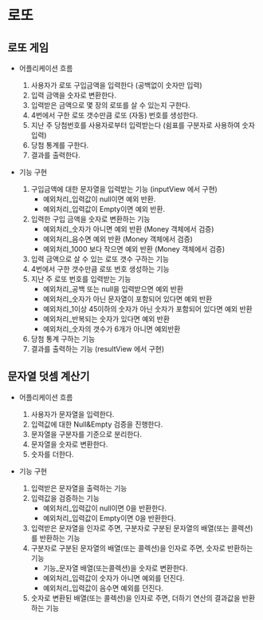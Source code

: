 # 로또
## 로또 게임
* 어플리케이션 흐름
    1. 사용자가 로또 구입금액을 입력한다 (공백없이 숫자만 입력)
    2. 입력 금액을 숫자로 변환한다.
    3. 입력받은 금액으로 몇 장의 로또를 살 수 있는지 구한다.
    4. 4번에서 구한 로또 갯수만큼 로또 (자동) 번호를 생성한다.
    5. 지난 주 당첨번호를 사용자로부터 입력받는다 (쉼표를 구분자로 사용하여 숫자 입력)
    6. 당첨 통계를 구한다.
    7. 결과를 출력한다.

* 기능 구현
    1. 구입금액에 대한 문자열을 입력받는 기능 (inputView 에서 구현)
        * 예외처리_입력값이 null이면 예외 반환. 
        * 예외처리_입력값이 Empty이면 예외 반환.
    2. 입력한 구입 금액을 숫자로 변환하는 기능
        * 예외처리_숫자가 아니면 예외 반환 (Money 객체에서 검증)
        * 예외처리_음수면 예외 반환 (Money 객체에서 검증)
        * 예외처리_1000 보다 작으면 예외 반환 (Money 객체에서 검증)
    3. 입력 금액으로 살 수 있는 로또 갯수 구하는 기능
    4. 4번에서 구한 갯수만큼 로또 번호 생성하는 기능
    5. 지난 주 로또 번호를 입력받는 기능
        * 예외처리_공백 또는 null을 입력받으면 예외 반환
        * 예외처리_숫자가 아닌 문자열이 포함되어 있다면 예외 반환
        * 예외처리_1이상 45이하의 숫자가 아닌 숫자가 포함되어 있다면 예외 반환
        * 예외처리_반복되는 숫자가 있다면 예외 반환
        * 예외처리_숫자의 갯수가 6개가 아니면 예외반환
    6. 당첨 통계 구하는 기능
    7. 결과를 출력하는 기능 (resultView 에서 구현)

## 문자열 덧셈 계산기
* 어플리케이션 흐름
    1. 사용자가 문자열을 입력한다.
    2. 입력값에 대한 Null&Empty 검증을 진행한다.
    3. 문자열을 구분자를 기준으로 분리한다.
    4. 문자열을 숫자로 변환한다.
    5. 숫자를 더한다.
    
* 기능 구현
    1. 입력받은 문자열을 출력하는 기능
    2. 입력값을 검증하는 기능
        * 예외처리_입력값이 null이면 0을 반환한다.
        * 예외처리_입력값이 Empty이면 0을 반환한다.
    3. 입력받은 문자열을 인자로 주면, 구분자로 구분된 문자열의 배열(또는 콜렉션)를 반환하는 기능
    4. 구분자로 구분된 문자열의 배열(또는 콜렉션)을 인자로 주면, 숫자로 반환하는 기능 
        * 기능_문자열 배열(또는콜렉션)을 숫자로 변환한다.
        * 예외처리_입력값이 숫자가 아니면 예외를 던진다.
        * 예외처리_입력값이 음수면 예외를 던진다.
    5. 숫자로 변환된 배열(또는 콜렉션)을 인자로 주면, 더하기 연산의 결과값을 반환하는 기능
        